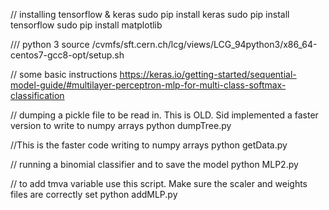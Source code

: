 // installing tensorflow & keras
sudo pip install keras
sudo pip install tensorflow
sudo pip install matplotlib

/// python 3
source /cvmfs/sft.cern.ch/lcg/views/LCG_94python3/x86_64-centos7-gcc8-opt/setup.sh

// some basic instructions
https://keras.io/getting-started/sequential-model-guide/#multilayer-perceptron-mlp-for-multi-class-softmax-classification

// dumping a pickle file to be read in. This is OLD. Sid implemented a
faster version to write to numpy arrays
python dumpTree.py

//This is the faster code writing to numpy arrays
python getData.py

// running a binomial classifier and to save the model
python MLP2.py

// to add tmva variable use this script. Make sure the scaler and weights files are correctly set
python addMLP.py
